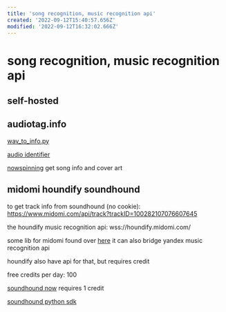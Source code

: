 ```yaml
---
title: 'song recognition, music recognition api'
created: '2022-09-12T15:40:57.656Z'
modified: '2022-09-12T16:32:02.666Z'
---
```


# song recognition, music recognition api

## self-hosted

## audiotag.info

[wav_to_info.py](https://github.com/whuds/song-classifier/blob/7c6771312e45a0f72f966a77506317d5cc98212a/metadata/code/wav_to_info.py)

[audio identifier](https://github.com/jndrf/audioidentifier/tree/b110ff7ce25b1a2d758b1b9baac2d809ae928e4e)

[nowspinning](https://github.com/ChristopherCarignan/NowSpinning/blob/master/NowSpinning.py) get song info and cover art

## 

## midomi houndify soundhound

to get track info from soundhound (no cookie):
https://www.midomi.com/api/track?trackID=100282107076607645

the houndify music recognition api:
wss://houndify.midomi.com/

some lib for midomi found over [here](https://github.com/Azarattum/AmadeusCore/blob/3bbb39e4d92508f036dd7be68b66681013866cba/src/components/app/models/recognizers/midomi.recognizer.ts)
it can also bridge yandex music recognition api

houndify also have api for that, but requires credit

free credits per day: 100

[soundhound now](https://docs.houndify.com/reference/SoundHoundNowCommand#field_SingleTrackResult) requires 1 credit

[soundhound python sdk](https://pypi.org/project/Houndify)
